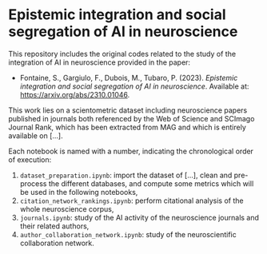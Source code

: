 # Epistemic integration and social segregation of AI in neuroscience

 This repository includes the original codes related to the study of the integration of AI in neuroscience provided in the paper: 
 - Fontaine, S., Gargiulo, F., Dubois, M., Tubaro, P. (2023). *Epistemic integration and social segregation of AI in neuroscience*. Available at: https://arxiv.org/abs/2310.01046.

This work lies on a scientometric dataset including neuroscience papers published in journals both referenced by the Web of Science and SCImago Journal Rank, which has been extracted from MAG and which is entirely available on [...].

Each notebook is named with a number, indicating the chronological order of execution:
1) `dataset_preparation.ipynb`: import the dataset of [...], clean and pre-process the different databases, and compute some metrics which will be used in the following notebooks,
2) `citation_network_rankings.ipynb`: perform citational analysis of the whole neuroscience corpus,
3) `journals.ipynb`: study of the AI activity of the neuroscience journals and their related authors,
4) `author_collaboration_network.ipynb`: study of the neuroscientific collaboration network.
 
